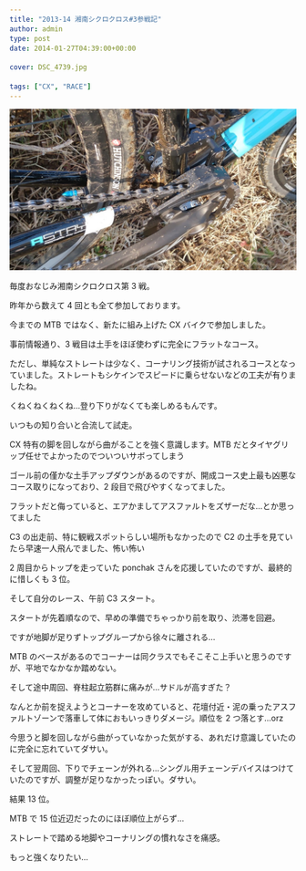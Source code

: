 ```yaml
---
title: "2013-14 湘南シクロクロス#3参戦記"
author: admin
type: post
date: 2014-01-27T04:39:00+00:00

cover: DSC_4739.jpg

tags: ["CX", "RACE"]
---
```


![image](DSC_4739.jpg)

毎度おなじみ湘南シクロクロス第 3 戦。

昨年から数えて 4 回とも全て参加しております。

今までの MTB ではなく、新たに組み上げた CX バイクで参加しました。

事前情報通り、3 戦目は土手をほぼ使わずに完全にフラットなコース。

ただし、単純なストレートは少なく、コーナリング技術が試されるコースとなっていました。ストレートもシケインでスピードに乗らせないなどの工夫が有りましたね。

くねくねくねくね…登り下りがなくても楽しめるもんです。

いつもの知り合いと合流して試走。

CX 特有の脚を回しながら曲がることを強く意識します。MTB だとタイヤグリップ任せでよかったのでついついサボってしまう

ゴール前の僅かな土手アップダウンがあるのですが、開成コース史上最も凶悪なコース取りになっており、2 段目で飛びやすくなってました。

フラットだと侮っていると、エアかましてアスファルトをズザーだな…とか思ってました

C3 の出走前、特に観戦スポットらしい場所もなかったので C2 の土手を見ていたら早速一人飛んでました、怖い怖い

2 周目からトップを走っていた ponchak さんを応援していたのですが、最終的に惜しくも 3 位。

そして自分のレース、午前 C3 スタート。

スタートが先着順なので、早めの準備でちゃっかり前を取り、渋滞を回避。

ですが地脚が足りずトップグループから徐々に離される…

MTB のベースがあるのでコーナーは同クラスでもそこそこ上手いと思うのですが、平地でなかなか踏めない。

そして途中周回、脊柱起立筋群に痛みが…サドルが高すぎた？

なんとか前を捉えようとコーナーを攻めていると、花壇付近・泥の乗ったアスファルトゾーンで落車して体におもいっきりダメージ。順位を 2 つ落とす…orz

今思うと脚を回しながら曲がっていなかった気がする、あれだけ意識していたのに完全に忘れていてダサい。

そして翌周回、下りでチェーンが外れる…シングル用チェーンデバイスはつけていたのですが、調整が足りなかったっぽい。ダサい。

結果 13 位。

MTB で 15 位近辺だったのにほぼ順位上がらず…

ストレートで踏める地脚やコーナリングの慣れなさを痛感。

もっと強くなりたい…
